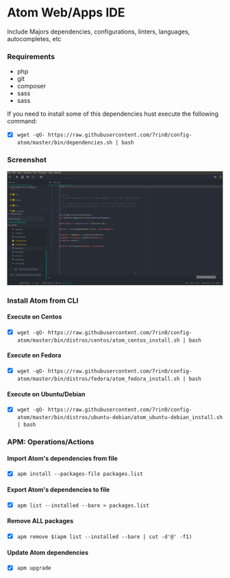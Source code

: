 # Atom Web/Apps IDE
Include Majors dependencies, configurations, linters, languages, autocompletes, etc

### Requirements
- php
- git
- composer
- sass
- sass

If you need to install some of this dependencies hust execute the following command:
- [x] ``` wget -qO- https://raw.githubusercontent.com/7rin0/config-atom/master/bin/dependencies.sh | bash ```

### Screenshot
![Atom IDE](https://raw.githubusercontent.com/7rin0/config-atom/master/media/screenshot.png)

### Install Atom from CLI
#### Execute on Centos
- [x] ``` wget -qO- https://raw.githubusercontent.com/7rin0/config-atom/master/bin/distros/centos/atom_centos_install.sh | bash ```

#### Execute on Fedora
- [x] ``` wget -qO- https://raw.githubusercontent.com/7rin0/config-atom/master/bin/distros/fedora/atom_fedora_install.sh | bash ```

#### Execute on Ubuntu/Debian
- [x] ``` wget -qO- https://raw.githubusercontent.com/7rin0/config-atom/master/bin/distros/ubuntu-debian/atom_ubuntu-debian_install.sh | bash ```

### APM: Operations/Actions
#### Import Atom's dependencies from file
- [x] ``` apm install --packages-file packages.list ```

#### Export Atom's dependencies to file
- [x] ``` apm list --installed --bare > packages.list ```

#### Remove ALL packages
- [x] ``` apm remove $(apm list --installed --bare | cut -d'@' -f1) ```

#### Update Atom dependencies
- [x] ``` apm upgrade ```
